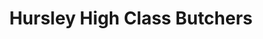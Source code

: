 ---
title: "Hursley High Class Butchers"
url: /hursley-winchester/hursley-high-class-butchers/
shop: butcher
---